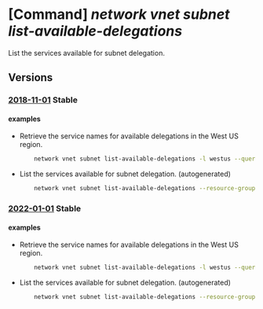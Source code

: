 # [Command] _network vnet subnet list-available-delegations_

List the services available for subnet delegation.

## Versions

### [2018-11-01](/Resources/mgmt-plane/L3N1YnNjcmlwdGlvbnMve30vcHJvdmlkZXJzL21pY3Jvc29mdC5uZXR3b3JrL2xvY2F0aW9ucy97fS9hdmFpbGFibGVkZWxlZ2F0aW9ucw==/2018-11-01.xml) **Stable**

<!-- mgmt-plane /subscriptions/{}/providers/microsoft.network/locations/{}/availabledelegations 2018-11-01 -->
<!-- mgmt-plane /subscriptions/{}/resourcegroups/{}/providers/microsoft.network/locations/{}/availabledelegations 2018-11-01 -->

#### examples

- Retrieve the service names for available delegations in the West US region.
    ```bash
        network vnet subnet list-available-delegations -l westus --query [].serviceName
    ```

- List the services available for subnet delegation. (autogenerated)
    ```bash
        network vnet subnet list-available-delegations --resource-group MyResourceGroup
    ```

### [2022-01-01](/Resources/mgmt-plane/L3N1YnNjcmlwdGlvbnMve30vcHJvdmlkZXJzL21pY3Jvc29mdC5uZXR3b3JrL2xvY2F0aW9ucy97fS9hdmFpbGFibGVkZWxlZ2F0aW9ucw==/2022-01-01.xml) **Stable**

<!-- mgmt-plane /subscriptions/{}/providers/microsoft.network/locations/{}/availabledelegations 2022-01-01 -->
<!-- mgmt-plane /subscriptions/{}/resourcegroups/{}/providers/microsoft.network/locations/{}/availabledelegations 2022-01-01 -->

#### examples

- Retrieve the service names for available delegations in the West US region.
    ```bash
        network vnet subnet list-available-delegations -l westus --query [].serviceName
    ```

- List the services available for subnet delegation. (autogenerated)
    ```bash
        network vnet subnet list-available-delegations --resource-group MyResourceGroup
    ```
